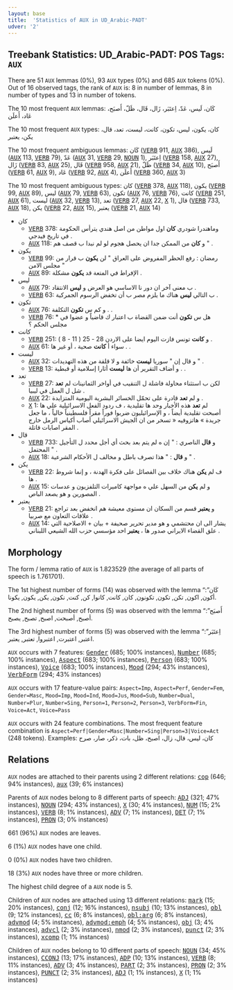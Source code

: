```yaml
---
layout: base
title:  'Statistics of AUX in UD_Arabic-PADT'
udver: '2'
---
```


## Treebank Statistics: UD_Arabic-PADT: POS Tags: `AUX`

There are 51 `AUX` lemmas (0%), 93 `AUX` types (0%) and 685 `AUX` tokens (0%).
Out of 16 observed tags, the rank of `AUX` is: 8 in number of lemmas, 8 in number of types and 13 in number of tokens.

The 10 most frequent `AUX` lemmas: كَان، لَيس، عَدّ، اِعتَبَر، زَال، قَال، ظَلّ، أَصبَح، عَاد، أَعلَن

The 10 most frequent `AUX` types:  كان، يكون، ليس، تكون، كانت، ليست، تعد، قال، يكن، يعتبر

The 10 most frequent ambiguous lemmas: كَان (<tt><a href="ar_padt-pos-VERB.html">VERB</a></tt> 911, <tt><a href="ar_padt-pos-AUX.html">AUX</a></tt> 386), لَيس (<tt><a href="ar_padt-pos-AUX.html">AUX</a></tt> 113, <tt><a href="ar_padt-pos-VERB.html">VERB</a></tt> 79), عَدّ (<tt><a href="ar_padt-pos-AUX.html">AUX</a></tt> 31, <tt><a href="ar_padt-pos-VERB.html">VERB</a></tt> 29, <tt><a href="ar_padt-pos-NOUN.html">NOUN</a></tt> 1), اِعتَبَر (<tt><a href="ar_padt-pos-VERB.html">VERB</a></tt> 158, <tt><a href="ar_padt-pos-AUX.html">AUX</a></tt> 27), زَال (<tt><a href="ar_padt-pos-VERB.html">VERB</a></tt> 83, <tt><a href="ar_padt-pos-AUX.html">AUX</a></tt> 25), قَال (<tt><a href="ar_padt-pos-VERB.html">VERB</a></tt> 958, <tt><a href="ar_padt-pos-AUX.html">AUX</a></tt> 21), ظَلّ (<tt><a href="ar_padt-pos-VERB.html">VERB</a></tt> 34, <tt><a href="ar_padt-pos-AUX.html">AUX</a></tt> 10), أَصبَح (<tt><a href="ar_padt-pos-VERB.html">VERB</a></tt> 61, <tt><a href="ar_padt-pos-AUX.html">AUX</a></tt> 9), عَاد (<tt><a href="ar_padt-pos-VERB.html">VERB</a></tt> 92, <tt><a href="ar_padt-pos-AUX.html">AUX</a></tt> 4), أَعلَن (<tt><a href="ar_padt-pos-VERB.html">VERB</a></tt> 360, <tt><a href="ar_padt-pos-AUX.html">AUX</a></tt> 3)

The 10 most frequent ambiguous types:  كان (<tt><a href="ar_padt-pos-VERB.html">VERB</a></tt> 378, <tt><a href="ar_padt-pos-AUX.html">AUX</a></tt> 118), يكون (<tt><a href="ar_padt-pos-VERB.html">VERB</a></tt> 99, <tt><a href="ar_padt-pos-AUX.html">AUX</a></tt> 89), ليس (<tt><a href="ar_padt-pos-AUX.html">AUX</a></tt> 79, <tt><a href="ar_padt-pos-VERB.html">VERB</a></tt> 63), تكون (<tt><a href="ar_padt-pos-AUX.html">AUX</a></tt> 76, <tt><a href="ar_padt-pos-VERB.html">VERB</a></tt> 76), كانت (<tt><a href="ar_padt-pos-VERB.html">VERB</a></tt> 251, <tt><a href="ar_padt-pos-AUX.html">AUX</a></tt> 61), ليست (<tt><a href="ar_padt-pos-AUX.html">AUX</a></tt> 32, <tt><a href="ar_padt-pos-VERB.html">VERB</a></tt> 13), تعد (<tt><a href="ar_padt-pos-VERB.html">VERB</a></tt> 27, <tt><a href="ar_padt-pos-AUX.html">AUX</a></tt> 22, <tt><a href="ar_padt-pos-X.html">X</a></tt> 1), قال (<tt><a href="ar_padt-pos-VERB.html">VERB</a></tt> 733, <tt><a href="ar_padt-pos-AUX.html">AUX</a></tt> 18), يكن (<tt><a href="ar_padt-pos-VERB.html">VERB</a></tt> 22, <tt><a href="ar_padt-pos-AUX.html">AUX</a></tt> 15), يعتبر (<tt><a href="ar_padt-pos-VERB.html">VERB</a></tt> 21, <tt><a href="ar_padt-pos-AUX.html">AUX</a></tt> 14)


* كان
  * <tt><a href="ar_padt-pos-VERB.html">VERB</a></tt> 378: وماهندرا شودري <b>كان</b> اول مواطن من اصل هندي يترأس الحكومة في تاريخ فيدجي .
  * <tt><a href="ar_padt-pos-AUX.html">AUX</a></tt> 118: و <b>كان</b> من الممكن جدا ان يحصل هجوم لو لم نبدا ب قصف هم " .
* يكون
  * <tt><a href="ar_padt-pos-VERB.html">VERB</a></tt> 99: رمضان : رفع الحظر المفروض على العراق " لن <b>يكون</b> ب قرار من مجلس الامن "
  * <tt><a href="ar_padt-pos-AUX.html">AUX</a></tt> 89: الإفراط في المتعة قد <b>يكون</b> مشكلة .
* ليس
  * <tt><a href="ar_padt-pos-AUX.html">AUX</a></tt> 79: ب معنى آخر ان دور نا الاساسي هو العرض و <b>ليس</b> الانتقاد .
  * <tt><a href="ar_padt-pos-VERB.html">VERB</a></tt> 63: ب التالي <b>ليس</b> هناك ما يلزم مصر ب أن تخفض الرسوم الجمركية .
* تكون
  * <tt><a href="ar_padt-pos-AUX.html">AUX</a></tt> 76: و كم س <b>تكون</b> التكلفة . .
  * <tt><a href="ar_padt-pos-VERB.html">VERB</a></tt> 76: * هل س <b>تكون</b> أنت ضمن القضاة ب اعتبار ك قاضياً و عضوا في مجلس الحكم ؟
* كانت
  * <tt><a href="ar_padt-pos-VERB.html">VERB</a></tt> 251: و <b>كانت</b> تونس فازت اليوم ايضا على الاردن 28 - 25 ( 11 - 8 ) .
  * <tt><a href="ar_padt-pos-AUX.html">AUX</a></tt> 61: سواء أ <b>كانت</b> صحية ، أو غير ها . .
* ليست
  * <tt><a href="ar_padt-pos-AUX.html">AUX</a></tt> 32: و قال إن " سوريا <b>ليست</b> خائفة و لا قلقة من هذه التهديدات " .
  * <tt><a href="ar_padt-pos-VERB.html">VERB</a></tt> 13: و أضاف التقرير أن ها <b>ليست</b> أثارا إسلامية أو قبطية . .
* تعد
  * <tt><a href="ar_padt-pos-VERB.html">VERB</a></tt> 27: لكن ب استثناء محاولة فاشلة ل التنقيب في أواخر الثمانينات لم <b>تعد</b> شل ل العمل في ليبيا .
  * <tt><a href="ar_padt-pos-AUX.html">AUX</a></tt> 22: و لم <b>تعد</b> قادرة على تحمّل الخسائر البشرية اليومية المتزايدة .
  * <tt><a href="ar_padt-pos-X.html">X</a></tt> 1: لم <b>تعد</b> هذه الأخبار وحد ها تقليدية ، ف ردود الفعل الاسرائيلية علي ها أصبحت تقليدية أيضاً ، و الإسرائيليون ضربوا فوراً مقراً فلسطينياً خالياً ، ما جعل جريدة » هاتزوفيه « تسخر من ان الجيش الاسرائيلي أصاب أكياس الرمل خارج المقر اصابات قاتلة .
* قال
  * <tt><a href="ar_padt-pos-VERB.html">VERB</a></tt> 733: و <b>قال</b> الناصري : " إن ه لم يتم بعد بحث أي أجل محدد ل التأجيل المحتمل " .
  * <tt><a href="ar_padt-pos-AUX.html">AUX</a></tt> 18: و <b>قال</b> : " هذا تصرف باطل و مخالف ل الأحكام الشرعية " .
* يكن
  * <tt><a href="ar_padt-pos-VERB.html">VERB</a></tt> 22: ف لم <b>يكن</b> هناك خلاف بين الفصائل على فكرة الهدنة ، و إنما شروط ها .
  * <tt><a href="ar_padt-pos-AUX.html">AUX</a></tt> 15: و لم <b>يكن</b> من السهل علي ه مواجهة كاميرات التلفزيون و عدسات المصورين و هو يصعد الباص .
* يعتبر
  * <tt><a href="ar_padt-pos-VERB.html">VERB</a></tt> 21: و <b>يعتبر</b> قسم من السكان ان مستوى معيشة هم انخفض بعد تراجع علاقات التعاون مع صربيا .
  * <tt><a href="ar_padt-pos-AUX.html">AUX</a></tt> 14: يشار الى ان محتشمي و هو مدير تحرير صحيفة + بيان + الاصلاحية التي علق القضاء الايراني صدور ها ، <b>يعتبر</b> احد مؤسسي حزب الله الشيعي اللبناني .

## Morphology

The form / lemma ratio of `AUX` is 1.823529 (the average of all parts of speech is 1.761701).

The 1st highest number of forms (14) was observed with the lemma “كَان”: أكون, اكون, تكن, تكون, تكونون, كان, كانت, كانوا, كن, كنت, نكون, يكن, يكون, يكونا.

The 2nd highest number of forms (5) was observed with the lemma “أَصبَح”: أصبح, أصبحت, اصبح, تصبح, يصبح.

The 3rd highest number of forms (5) was observed with the lemma “اِعتَبَر”: اعتبر, اعتبرت, اعتبروا, تعتبر, يعتبر.

`AUX` occurs with 7 features: <tt><a href="ar_padt-feat-Gender.html">Gender</a></tt> (685; 100% instances), <tt><a href="ar_padt-feat-Number.html">Number</a></tt> (685; 100% instances), <tt><a href="ar_padt-feat-Aspect.html">Aspect</a></tt> (683; 100% instances), <tt><a href="ar_padt-feat-Person.html">Person</a></tt> (683; 100% instances), <tt><a href="ar_padt-feat-Voice.html">Voice</a></tt> (683; 100% instances), <tt><a href="ar_padt-feat-Mood.html">Mood</a></tt> (294; 43% instances), <tt><a href="ar_padt-feat-VerbForm.html">VerbForm</a></tt> (294; 43% instances)

`AUX` occurs with 17 feature-value pairs: `Aspect=Imp`, `Aspect=Perf`, `Gender=Fem`, `Gender=Masc`, `Mood=Imp`, `Mood=Ind`, `Mood=Jus`, `Mood=Sub`, `Number=Dual`, `Number=Plur`, `Number=Sing`, `Person=1`, `Person=2`, `Person=3`, `VerbForm=Fin`, `Voice=Act`, `Voice=Pass`

`AUX` occurs with 24 feature combinations.
The most frequent feature combination is `Aspect=Perf|Gender=Masc|Number=Sing|Person=3|Voice=Act` (248 tokens).
Examples: كان، ليس، قال، زال، اصبح، ظل، بات، ذكر، صار، صرح


## Relations

`AUX` nodes are attached to their parents using 2 different relations: <tt><a href="ar_padt-dep-cop.html">cop</a></tt> (646; 94% instances), <tt><a href="ar_padt-dep-aux.html">aux</a></tt> (39; 6% instances)

Parents of `AUX` nodes belong to 8 different parts of speech: <tt><a href="ar_padt-pos-ADJ.html">ADJ</a></tt> (321; 47% instances), <tt><a href="ar_padt-pos-NOUN.html">NOUN</a></tt> (294; 43% instances), <tt><a href="ar_padt-pos-X.html">X</a></tt> (30; 4% instances), <tt><a href="ar_padt-pos-NUM.html">NUM</a></tt> (15; 2% instances), <tt><a href="ar_padt-pos-VERB.html">VERB</a></tt> (8; 1% instances), <tt><a href="ar_padt-pos-ADV.html">ADV</a></tt> (7; 1% instances), <tt><a href="ar_padt-pos-DET.html">DET</a></tt> (7; 1% instances), <tt><a href="ar_padt-pos-PRON.html">PRON</a></tt> (3; 0% instances)

661 (96%) `AUX` nodes are leaves.

6 (1%) `AUX` nodes have one child.

0 (0%) `AUX` nodes have two children.

18 (3%) `AUX` nodes have three or more children.

The highest child degree of a `AUX` node is 5.

Children of `AUX` nodes are attached using 13 different relations: <tt><a href="ar_padt-dep-mark.html">mark</a></tt> (15; 20% instances), <tt><a href="ar_padt-dep-conj.html">conj</a></tt> (12; 16% instances), <tt><a href="ar_padt-dep-nsubj.html">nsubj</a></tt> (10; 13% instances), <tt><a href="ar_padt-dep-obl.html">obl</a></tt> (9; 12% instances), <tt><a href="ar_padt-dep-cc.html">cc</a></tt> (6; 8% instances), <tt><a href="ar_padt-dep-obl-arg.html">obl:arg</a></tt> (6; 8% instances), <tt><a href="ar_padt-dep-advmod.html">advmod</a></tt> (4; 5% instances), <tt><a href="ar_padt-dep-advmod-emph.html">advmod:emph</a></tt> (4; 5% instances), <tt><a href="ar_padt-dep-obj.html">obj</a></tt> (3; 4% instances), <tt><a href="ar_padt-dep-advcl.html">advcl</a></tt> (2; 3% instances), <tt><a href="ar_padt-dep-nmod.html">nmod</a></tt> (2; 3% instances), <tt><a href="ar_padt-dep-punct.html">punct</a></tt> (2; 3% instances), <tt><a href="ar_padt-dep-xcomp.html">xcomp</a></tt> (1; 1% instances)

Children of `AUX` nodes belong to 10 different parts of speech: <tt><a href="ar_padt-pos-NOUN.html">NOUN</a></tt> (34; 45% instances), <tt><a href="ar_padt-pos-CCONJ.html">CCONJ</a></tt> (13; 17% instances), <tt><a href="ar_padt-pos-ADP.html">ADP</a></tt> (10; 13% instances), <tt><a href="ar_padt-pos-VERB.html">VERB</a></tt> (8; 11% instances), <tt><a href="ar_padt-pos-ADV.html">ADV</a></tt> (3; 4% instances), <tt><a href="ar_padt-pos-PART.html">PART</a></tt> (2; 3% instances), <tt><a href="ar_padt-pos-PRON.html">PRON</a></tt> (2; 3% instances), <tt><a href="ar_padt-pos-PUNCT.html">PUNCT</a></tt> (2; 3% instances), <tt><a href="ar_padt-pos-ADJ.html">ADJ</a></tt> (1; 1% instances), <tt><a href="ar_padt-pos-X.html">X</a></tt> (1; 1% instances)

